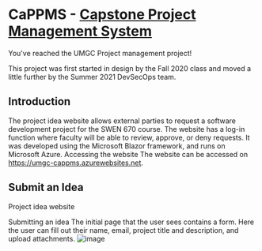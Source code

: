 # CaPPMS - [Capstone Project Management System](https://umgc-cappms.azurewebsites.net)

You've reached the UMGC Project management project!

This project was first started in design by the Fall 2020 class and moved a little further by the Summer 2021 DevSecOps team.

## Introduction
The project idea website allows external parties to request a software development project for the SWEN 670 course. The website has a log-in function where faculty will be able to review, approve, or deny requests. It was developed using the Microsoft Blazor framework, and runs on Microsoft Azure.
Accessing the website
The website can be accessed on https://umgc-cappms.azurewebsites.net. 

## Submit an Idea
Project idea website

Submitting an idea
The initial page that the user sees contains a form. Here the user can fill out their name, email, project title and description, and upload attachments. 
![image](https://user-images.githubusercontent.com/4316475/126079709-011d9ee0-bd83-4fdd-88bb-0f412ad77145.png)
 

